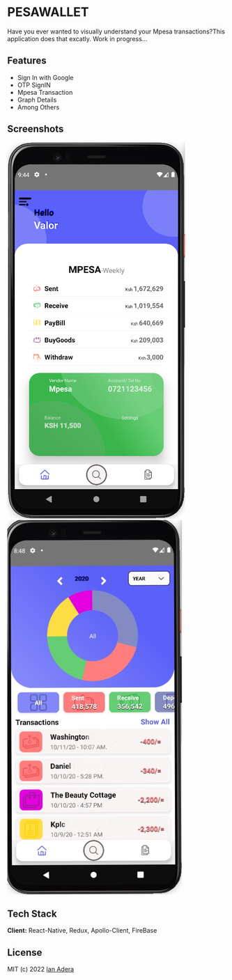 # PESAWALLET

Have you ever wanted to visually understand your Mpesa transactions?This application does that excatly. Work in progress...

## Features

- Sign In with Google
- OTP SignIN
- Mpesa Transaction
- Graph Details
- Among Others

## Screenshots

![Home Screenshot](https://github.com/Ianodad/PesaWallet/blob/master/screenshots/homescreen.screenshot.png)
![App Screenshot](https://github.com/Ianodad/PesaWallet/blob/master/screenshots/pesawallet.screenshot.jpg)
## Tech Stack

**Client:** React-Native, Redux, Apollo-Client, FireBase

## License

MIT (c) 2022 [Ian Adera](https://github.com/ianodad)
